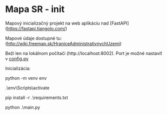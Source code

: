 # Mapa SR - init  
Mapový inicializačný projekt na web aplikáciu nad [FastAPI] (https://fastapi.tiangolo.com/)

Mapové údaje dostupné tu: (http://wiki.freemap.sk/HraniceAdministrativnychUzemi)

Beží len na lokálnom počítači (http://localhost:8002). Port je možné nastaviť v [config.py](config.py)

Inicializácia: 

python -m venv env

.\env\Scripts\activate

pip install -r .\requirements.txt

python .\main.py
